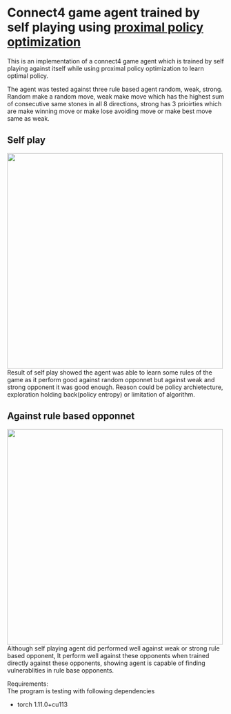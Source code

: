 # Connect4 game agent trained by self playing using [proximal policy optimization](https://arxiv.org/abs/1707.06347)
This is an implementation of a connect4 game agent which is trained by self playing against itself while using proximal policy optimization to learn optimal policy.

The agent was tested against three rule based agent random, weak, strong. Random make a random move, weak make move which has the highest sum of consecutive same stones in all 8 directions, strong has 3 prioirties which are make winning move or make lose avoiding move or make best move same as weak.

## Self play
<img src="https://i.imgur.com/sKG4Lgo.png" width="500" >
<br/>
Result of self play showed the agent was able to learn some rules of the game as it perform good against random opponnet but against weak and strong opponent it was good enough. Reason could be policy archietecture, exploration holding back(policy entropy) or limitation of algorithm.

## Against rule based opponnet
<img src="https://i.imgur.com/N76Zg36.png" width="500" >
<br/>
Although self playing agent did performed well against weak or strong rule based opponent, It perform well against these opponents when trained directly against these opponents, showing agent is capable of finding vulnerablities in rule base opponents.

Requirements:
<br/>
The program is testing with following dependencies
- torch   1.11.0+cu113